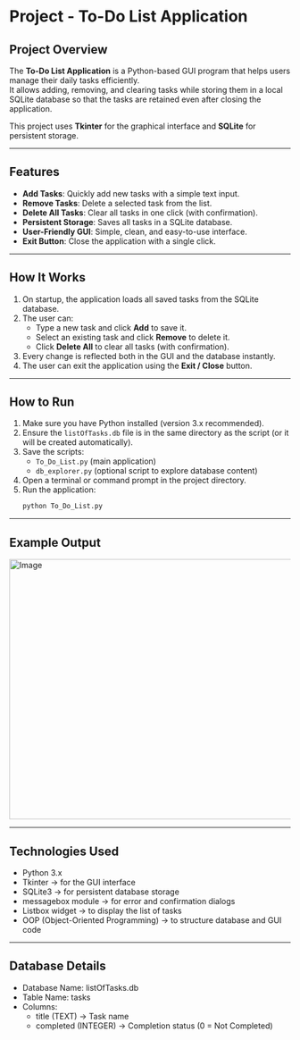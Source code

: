 # Project - To-Do List Application

## Project Overview
The **To-Do List Application** is a Python-based GUI program that helps users manage their daily tasks efficiently.  
It allows adding, removing, and clearing tasks while storing them in a local SQLite database so that the tasks are retained even after closing the application.

This project uses **Tkinter** for the graphical interface and **SQLite** for persistent storage.

---

## Features
- **Add Tasks**: Quickly add new tasks with a simple text input.
- **Remove Tasks**: Delete a selected task from the list.
- **Delete All Tasks**: Clear all tasks in one click (with confirmation).
- **Persistent Storage**: Saves all tasks in a SQLite database.
- **User-Friendly GUI**: Simple, clean, and easy-to-use interface.
- **Exit Button**: Close the application with a single click.

---

## How It Works
1. On startup, the application loads all saved tasks from the SQLite database.
2. The user can:
   - Type a new task and click **Add** to save it.
   - Select an existing task and click **Remove** to delete it.
   - Click **Delete All** to clear all tasks (with confirmation).
3. Every change is reflected both in the GUI and the database instantly.
4. The user can exit the application using the **Exit / Close** button.

---

## How to Run
1. Make sure you have Python installed (version 3.x recommended).
2. Ensure the `listOfTasks.db` file is in the same directory as the script (or it will be created automatically).
3. Save the scripts:
   - `To_Do_List.py` (main application)
   - `db_explorer.py` (optional script to explore database content)
4. Open a terminal or command prompt in the project directory.
5. Run the application:
   ```bash
   python To_Do_List.py

---

## Example Output
<img width="1101" height="466" alt="Image" src="https://github.com/user-attachments/assets/b545818a-340c-4032-997f-3dfbac1f493f" />

---

## Technologies Used
- Python 3.x
- Tkinter → for the GUI interface
- SQLite3 → for persistent database storage
- messagebox module → for error and confirmation dialogs
- Listbox widget → to display the list of tasks
- OOP (Object-Oriented Programming) → to structure database and GUI code

---

## Database Details
- Database Name: listOfTasks.db
- Table Name: tasks
- Columns:
    - title (TEXT) → Task name
    - completed (INTEGER) → Completion status (0 = Not Completed)
